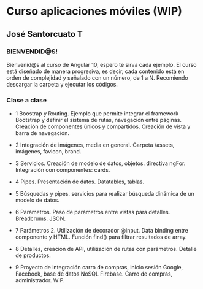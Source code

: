 # Curso aplicaciones móviles (WIP)
## José Santorcuato T

### BIENVENDID@S!

Bienvenid@s al curso de Angular 10, espero te sirva cada ejemplo.
El curso está diseñado de manera progresiva, es decir, cada contenido está en orden de complejidad y señalado con un número, de 1 a N.
Recomiendo descargar la carpeta y ejecutar los códigos.

### Clase a clase

* 1 Boostrap y Routing. Ejemplo que permite integrar el framework Bootstrap y definir el sistema de rutas, navegación entre páginas. Creación de componentes únicos y compartidos. Creación de vista y barra de navegación.

* 2 Integración de imágenes, media en general. Carpeta /assets, imágenes, favicon, brand.

* 3 Servicios. Creación de modelo de datos, objetos. directiva ngFor. Integración con componentes: cards.

* 4 Pipes. Presentación de datos. Datatables, tablas.

* 5 Búsquedas y pipes. servicios para realizar búsqueda dinámica de un modelo de datos.

* 6 Parámetros. Paso de parámetros entre vistas para detalles. Breadcrums. JSON.

* 7 Parámetros 2. Utilización de decorador @input. Data binding entre componente y HTML. Función find() para filtrar resultados de array.

* 8 Detalles, creación de API, utilización de rutas con parámetros. Detalle de productos.

* 9 Proyecto de integración carro de compras, inicio sesión Google, Facebook, base de datos NoSQL Firebase. Carro de compras, administrador. WIP.
